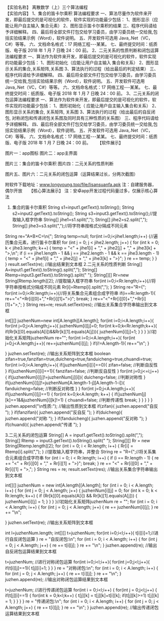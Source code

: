 【实验名称】		离散数学（上）三个算法编程		
【实验内容】
1、集合的笛卡尔乘积 算法编程要求
一、算法尽量作为软件来开发，即最后提交的是可视化的软件，软件实现的功能最少包括：
1、图形显示（应能让用户自主输入 集合元素）
2、图形显示笛卡尔乘积的结果
三、程序代码请给予详细解释。
四、最后将全部文件打包交给学习委员，由学习委员统一交给我,包括实验结果示例（Word），软件说明。
五、开发软件可选用 Java,.Net（VC，C#）等等。
六、文档命名格式：17 网络工程---某某。
七、最终提交时间：纸质版、电子版 2018 年 1 月 7 日晚 24：00 前。
2、二元关系的性质判断和闭包运算法编程要求
一、算法作为软件来开发，即最后提交的是可视化的软件，软件实现的功能最少包括：
1、图形初始化（应能让用户自主输入 集合和关系）
2、图形显示关系的集合,关系矩阵,关系图
3、算法执行的过程（给出最后的判定结果）
三、程序代码请给予详细解释。
四、最后将全部文件打包交给学习委员，由学习委员统一交给我,包括实验结果示例（Word），软件说明。
五、开发软件可选用 Java,.Net（VC，C#）等等。
六、文档命名格式：17 网络工程---某某。
七、最终提交时间：纸质版、电子版 2018 年 1 月 7 日晚 24：00 前。
3、二元关系的闭包运算法编程要求
一、算法作为软件来开发，即最后提交的是可视化的软件，软件实现的功能最少包括：
1、图形初始化（ 应能让用户自主输入集合和关系）
2、图形显示关系的集合, 关系矩阵, 关系图
3、算法执行的过程（给出最后的自反闭包, 对称闭包和传递闭包关系图及同时具有三种性质的关系图）
三、程序代码请给予详细解释。
四、最后将全部文件打包交给学习委员，由学习委员统一交给我,包括实验结果示例（Word），软件说明。
五、开发软件可选用 Java,.Net（VC，C#）等等。
六、文档命名格式：17 网络工程---某某。
七、最终提交时间：纸质版、电子版 2018 年 1 月 7 日晚 24：00 前。
 
【软件展示】

      
图片一：app图标                图片二：app主界面
 

    
图片三：集合的笛卡尔乘积         图片四：二元关系的性质判断
 

      
图片五、图片六：二元关系的闭包运算（运算结果过长，分两次截图）

附软件下载地址：www.longyoung.top/file/lisansuanfa.apk
注：自建服务器，偶尔开放
 
【核心算法展示】
注：安卓app开发过程代码量过多，仅展示核心算法
1.	集合的笛卡尔乘积
String s1=input1.getText().toString();
String s2=input2.getText().toString();
String s3=input3.getText().toString();//提取输入框字符串
String[] jihe1=s1.split(",");
String[] jihe2=s2.split(",");
String[] jihe3=s3.split(",");//将字符串按格式分隔成不同元素

String re="A×B×C=\n{";
String temp=null;
for(int i=0;i<jihe1.length;i++) {//遍历集合元素，进行笛卡尔乘积
    for (int j = 0; j < jihe2.length; j++) {
        for (int k = 0; k < jihe3.length; k++) {
            temp = "<" + jihe1[i] + "," + jihe2[j] + "," + jihe3[k] + ">,\n";
            if (i == jihe1.length - 1 && j == jihe2.length - 1 && k == jihe3.length - 1) {
temp = "<" + jihe1[i] + "," + jihe2[j] + "," + jihe3[k] + ">}";
            }
            re += temp;
        }
    }
}
result.setText(re); //输出结果到文本框
2.二元关系的性质判断
String[] A=input1.getText().toString().split(",");
String[] Rtemp=input3.getText().toString().split(" ");
String[][] Rr=new String[Rtemp.length][2]; //提取输入框字符串
for(int i=0;i<Rr.length;i++){//将字符串按格式分隔成不同元素
    Rr[i]=Rtemp[i].split(",");
}
String re="R={";
for(int i=0;i<Rr.length;i++){//将关系集合元素组合成字符串
    if(i==Rr.length-1){
        re+="<"+Rr[i][0]+","+Rr[i][1]+">}";
        break;
    }
    re+="<"+Rr[i][0]+","+Rr[i][1]+">,";
}
String res=re;
result.setText(res); //输出关系集合字符串输出到文本框

int[][] juzhenNum=new int[A.length][A.length];
for(int i=0;i<A.length;i++){
    for(int j=0;j<A.length;j++){
        juzhenNum[i][j]=0;
        for(int k=0;k<Rr.length;k++){
            if(Rr[k][0].equals(A[i])&&Rr[k][1].equals(A[j])){
juzhenNum[i][j]=1;
            }
        }
    }
}//初始化关系矩阵juzhenNum
re="";
for(int i=0;i<A.length;i++){
    for(int j=0;j<A.length;j++){
        re+=juzhenNum[i][j];
    }
    if(i!=A.length-1){
        re+="\n";
    }

}
juzhen.setText(re); //输出关系矩阵到文本框
boolean zifan=true,fanzifan=true,duicheng=true,fanduicheng=true,chuandi=true;
for(int i=0;i<A.length;i++){
    if(juzhenNum[i][i]==0){
        zifan=false; //判断自反性
    }
    if(juzhenNum[i][i]==1){
        fanzifan=false; //判断反自反性
    }
    for(int j=0;j<=i;j++){
        if(juzhenNum[i][j]!=juzhenNum[j][i]){
            duicheng=false; //判断对称性
        }
        if(juzhenNum[i][j]!=juzhenNum[A.length-1-j][A.length-1-i]){
            fanduicheng=false; //判断反对称性
        }
    }
    for(int j=0;j<A.length;j++){
        if(juzhenNum[i][j]==1)
        {
            for(int k=0;k<A.length; k++)
            {
if(juzhenNum[j][k]==1&&juzhenNum[i][k]!=1)
{
    chuandi=false; //判断传递性
    break;
}
            }
        }
    }
}
juzhen.append("\n性质:"); //输出性质到文本框
if(zifan){
    juzhen.append("自反 ");
}
if(fanzifan){
    juzhen.append("反自反 ");
}
if(duicheng){
    juzhen.append("对称 ");
}
if(fanduicheng){
    juzhen.append("反对称 ");
}
if(chuandi){
    juzhen.append("传递 ");
}

3.二元关系的闭包运算
String[] A = input1.getText().toString().split(",");
String[] Rtemp = input3.getText().toString().split(" ");
String[][] Rr = new String[Rtemp.length][2];
for (int i = 0; i < Rr.length; i++) {
    Rr[i] = Rtemp[i].split(",");
} //提取输入框字符串，并整合
String re = "R={";//将关系集合元素组合成字符串
for (int i = 0; i < Rr.length; i++) {
    if (i == Rr.length - 1) {
        re += "<" + Rr[i][0] + "," + Rr[i][1] + ">}";
        break;
    }
    re += "<" + Rr[i][0] + "," + Rr[i][1] + ">,";
}
String res = re;
result.setText(res); //输出关系集合字符串输出到文本框

int[][] juzhenNum = new int[A.length][A.length];
for (int i = 0; i < A.length; i++) {
    for (int j = 0; j < A.length; j++) {
        juzhenNum[i][j] = 0;
        for (int k = 0; k < Rr.length; k++) {
            if (Rr[k][0].equals(A[i]) && Rr[k][1].equals(A[j])) {
juzhenNum[i][j] = 1;
            }
        }
    }
}//初始化关系矩阵juzhenNum
re = "";
for (int i = 0; i < A.length; i++) {
    for (int j = 0; j < A.length; j++) {
        re += juzhenNum[i][j];
    }
    re += "\n";

}
juzhen.setText(re); //输出关系矩阵到文本框

int l=juzhenNum.length;
int[][] t=juzhenNum;
for(int i=0;i<l;i++){
    t[i][i]=1;//进行自反闭包运算
}
re = "自反闭包:\n";
for (int i = 0; i < A.length; i++) {
    for (int j = 0; j < A.length; j++) {
        re += t[i][j];
    }
    re += "\n";
}
juzhen.append(re); //输出自反闭包运算结果到文本框


t=juzhenNum; //进行对称闭包运算
for(int i=0;i<l;i++){
    for(int j=0;j<l;j++){
        if(t[i][j]==1){
            t[j][i]=1;
        }
    }
}
re = "对称闭包:\n";
for (int i = 0; i < A.length; i++) {
    for (int j = 0; j < A.length; j++) {
        re += t[i][j];
    }
    re += "\n";
}
juzhen.append(re); //输出对称闭包运算结果到文本框


t=juzhenNum; //进行传递闭包运算
for(int i = 0;i<l;i++) {
    for(int j = 0;j<l;j++) {
        if(t[j][i]==1) {
            for(int k = 0;k<l;k++) {
t[j][k] = t[j][k]+t[i][k];
if(t[j][k]>=1)
    t[j][k] = 1;
            }
        }
    }
}
re = "传递闭包:\n";
for (int i = 0; i < A.length; i++) {
    for (int j = 0; j < A.length; j++) {
        re += t[i][j];
    }
    re += "\n";
}
juzhen.append(re); //输出传递闭包运算结果到文本框
